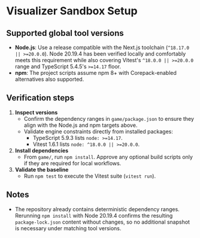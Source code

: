 # Visualizer Sandbox Setup

## Supported global tool versions
- **Node.js**: Use a release compatible with the Next.js toolchain (`^18.17.0 || >=20.0.0`). Node 20.19.4 has been verified locally and comfortably meets this requirement while also covering Vitest's `^18.0.0 || >=20.0.0` range and TypeScript 5.4.5's `>=14.17` floor.
- **npm**: The project scripts assume npm 8+ with Corepack-enabled alternatives also supported.

## Verification steps
1. **Inspect versions**
   - Confirm the dependency ranges in `game/package.json` to ensure they align with the Node.js and npm targets above.
   - Validate engine constraints directly from installed packages:
     - TypeScript 5.9.3 lists `node: >=14.17`.
     - Vitest 1.6.1 lists `node: ^18.0.0 || >=20.0.0`.
2. **Install dependencies**
   - From `game/`, run `npm install`. Approve any optional build scripts only if they are required for local workflows.
3. **Validate the baseline**
   - Run `npm test` to execute the Vitest suite (`vitest run`).

## Notes
- The repository already contains deterministic dependency ranges. Rerunning `npm install` with Node 20.19.4 confirms the resulting `package-lock.json` content without changes, so no additional snapshot is necessary under matching tool versions.
